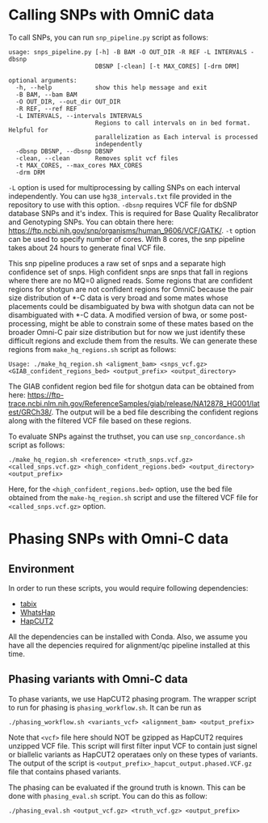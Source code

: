 
# Calling SNPs with OmniC data

To call SNPs, you can run `snp_pipeline.py` script as follows:

```
usage: snps_pipeline.py [-h] -B BAM -O OUT_DIR -R REF -L INTERVALS -dbsnp
                        DBSNP [-clean] [-t MAX_CORES] [-drm DRM]

optional arguments:
  -h, --help            show this help message and exit
  -B BAM, --bam BAM
  -O OUT_DIR, --out_dir OUT_DIR
  -R REF, --ref REF
  -L INTERVALS, --intervals INTERVALS
                        Regions to call intervals on in bed format. Helpful for
                        parallelization as Each interval is processed
                        independently
  -dbsnp DBSNP, --dbsnp DBSNP
  -clean, --clean       Removes split vcf files
  -t MAX_CORES, --max_cores MAX_CORES
  -drm DRM
```

`-L` option is used for multiprocessing by calling SNPs on each interval independently. You can use `hg38_intervals.txt` file provided in the repository to use with this option. `-dbsnp` requires VCF file for dbSNP database SNPs and it's index. This is required for Base Quality Recalibrator and Genotyping SNPs. You can obtain there here: https://ftp.ncbi.nih.gov/snp/organisms/human_9606/VCF/GATK/. `-t` option can be used to specify number of cores. With 8 cores, the snp pipeline takes about 24 hours to generate final VCF file. 

This snp pipeline  produces a raw set of snps and a separate high confidence set of snps.  High confident snps are snps that fall in regions where there are no MQ=0 aligned reads.  Some regions that are confident regions for shotgun are not confident regions for OmniC because the pair size distribution of *-C data is very broad and some mates whose placements could be disambiguated by bwa with shotgun data can not be disambiguated with *-C data.   A modified version of bwa, or some post-processing, might be able to constrain some of these mates based on the broader Omni-C pair size distribution but for now we just identify these difficult regions and exclude them from the results. We can generate these regions from `make_hq_regions.sh` script as follows:

```
Usage: ./make_hq_region.sh <aligment_bam> <snps_vcf.gz> <GIAB_confident_regions_bed> <output_prefix> <output_directory>
```
The GIAB confident region bed file for shotgun data can be obtained from here: https://ftp-trace.ncbi.nlm.nih.gov/ReferenceSamples/giab/release/NA12878_HG001/latest/GRCh38/. The output will be a bed file describing the confident regions along with the filtered VCF file based on these regions. 

To evaluate SNPs against the truthset, you can use `snp_concordance.sh` script as follows:
```
./make_hq_region.sh <reference> <truth_snps.vcf.gz> <called_snps.vcf.gz> <high_confident_regions.bed> <output_directory> <output_prefix>
```

Here, for the `<high_confident_regions.bed>` option, use the bed file obtained from the `make-hq_region.sh` script and use the filtered VCF file for `<called_snps.vcf.gz>` option. 


<!---
SNPs can be called by editing the makefile to point to a base directory that contains the snp resources and a directory that contains dovetail_tools

```
ROOT=/home/ubuntu/prj/snpexample/
DOVETOOLS=/home/ubuntu/src/dovetail_tools/
LIB_NAME=LM979
```

The directory, here snpexample, will need to contain the following genome reference files (or symlinks to them):

```
snpexample/ref/hg38/GRCh38.p12.fa
snpexample/ref/hg38/GRCh38.p12.fa.fai
snpexample/ref/hg38/GRCh38.p12.fa.sizes
snpexample/ref/hg38/dbSNP/00-common_all.vcf.gz
snpexample/ref/hg38/dbSNP/00-common_all.vcf.gz.tbi
```

Where the fasta file is the reference fasta file and the vcfs under dbSNP are the commonly occurring SNPs from dbSNP.  

To filter low quality regions a ConfidentRegions.bed.gz is expected in:

```
snpexample/truthset/ConfidentRegions.bed.gz
snpexample/truthset/NA12878.vcf.gz
```

The locations and names of these files can be altered in the included makefile. The max cpus allowed can also be edited in the makefile. To call snps, set up these files and then do:

```
make all
```

Or to run each step separately:

```
make snp_pipe
make hqregion
make concordance
```







This snp pipeline  produces a raw set of snps and a separate high confidence set of snps.  High confident snps are snps that fall in regions where there are no MQ=0 aligned reads.  Some regions that are confident regions for shotgun are not confident regions for OmniC because the pair size distribution of *-C data is very broad and some mates whose placements could be disambiguated by bwa with shotgun data can not be disambiguated with *-C data.   A modified version of bwa, or some post-processing, might be able to constrain some of these mates based on the broader Omni-C pair size distribution but for now we just identify these difficult regions and exclude them from the results. 

 -->
# Phasing SNPs with Omni-C data 
## Environment

In order to run these scripts, you would require following dependencies:

- [tabix](https://anaconda.org/bioconda/tabix)
- [WhatsHap](https://whatshap.readthedocs.io/en/latest/)
- [HapCUT2](https://github.com/vibansal/HapCUT2)

All the dependencies can be installed with Conda. Also, we assume you have all the depencies required for alignment/qc pipeline installed at this time. 

## Phasing variants with Omni-C data

To phase variants, we use HapCUT2 phasing program. The wrapper script to run for phasing is `phasing_workflow.sh`. It can be run as

```
./phasing_workflow.sh <variants_vcf> <alignment_bam> <output_prefix>
```


Note that `<vcf>` file here should NOT be gzipped as HapCUT2 requires unzipped VCF file. This script will first filter input VCF to contain just signel or biallelic variants as HapCUT2 operataes only on these types of variants. The output of the script is `<output_prefix>_hapcut_output.phased.VCF.gz` file that contains phased variants. 

The phasing can be evaluated if the ground truth is known. This can be done with `phasing_eval.sh` script. You can do this as follow: 

```
./phasing_eval.sh <output_vcf.gz> <truth_vcf.gz> <output_prefix>
```
